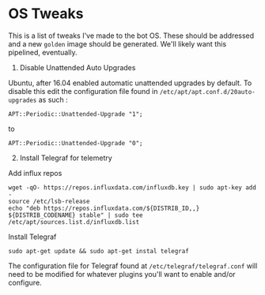 # OS Tweaks

This is a list of tweaks I've made to the bot OS. These should be addressed and a new `golden` image should be generated. We'll likely want this pipelined, eventually.

1. Disable Unattended Auto Upgrades

Ubuntu, after 16.04 enabled automatic unattended upgrades by default. To disable this edit the configuration file found in `/etc/apt/apt.conf.d/20auto-upgrades` as such :

```
APT::Periodic::Unattended-Upgrade "1";
```
to
```
APT::Periodic::Unattended-Upgrade "0";
```

2. Install Telegraf for telemetry 

Add influx repos

```
wget -qO- https://repos.influxdata.com/influxdb.key | sudo apt-key add -
source /etc/lsb-release
echo "deb https://repos.influxdata.com/${DISTRIB_ID,,} ${DISTRIB_CODENAME} stable" | sudo tee /etc/apt/sources.list.d/influxdb.list
```

Install Telegraf

```
sudo apt-get update && sudo apt-get instal telegraf
```

The configuration file for Telegraf found at `/etc/telegraf/telegraf.conf` will need to be modified for whatever plugins you'll want to enable and/or configure.